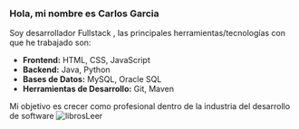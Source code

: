 ### Hola, mi nombre es Carlos Garcia 

Soy desarrollador Fullstack , las principales herramientas/tecnologías con que he trabajado son:

* **Frontend:** HTML, CSS, JavaScript
* **Backend:** Java, Python
* **Bases de Datos:** MySQL, Oracle SQL 
* **Herramientas de Desarrollo:** Git, Maven

Mi objetivo es crecer como profesional dentro de la industria del desarrollo de software
![librosLeer](https://github.com/CarlosGarciaPerez/CarlosGarciaPerez/assets/53191907/3670c0e7-7168-4b0d-8dc0-d111e424fdcb)
